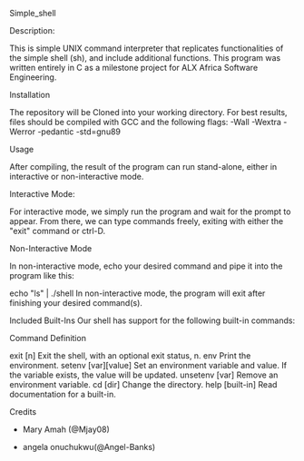 Simple_shell

Description:

This is simple UNIX command interpreter that replicates functionalities of the simple shell (sh), and include additional functions. This program was written entirely in C as a milestone project for ALX Africa Software Engineering.



Installation

The repository will be Cloned into your working directory. For best results, files should be compiled with GCC and the following flags: -Wall -Wextra -Werror -pedantic -std=gnu89



Usage

After compiling, the result of the program can run stand-alone, either in interactive or non-interactive mode.



Interactive Mode:

For interactive mode, we simply run the program and wait for the prompt to appear. From there, we can type commands freely, exiting with either the "exit" command or ctrl-D.



Non-Interactive Mode

In non-interactive mode, echo your desired command and pipe it into the program like this:



echo "ls" | ./shell In non-interactive mode, the program will exit after finishing your desired command(s).



Included Built-Ins Our shell has support for the following built-in commands:



Command Definition

exit [n] Exit the shell, with an optional exit status, n. env Print the environment. setenv [var][value] Set an environment variable and value. If the variable exists, the value will be updated. unsetenv [var] Remove an environment variable. cd [dir] Change the directory. help [built-in] Read documentation for a built-in.



Credits

* Mary Amah (@Mjay08)

* angela onuchukwu(@Angel-Banks)
